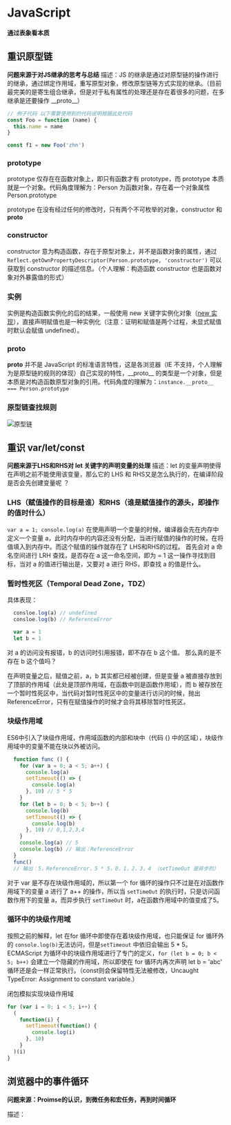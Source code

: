 # JavaScript

  **通过表象看本质**

## 重识原型链

  **问题来源于对JS继承的思考与总结**
  描述：JS 的继承是通过对原型链的操作进行的继承，通过绑定作用域，重写原型对象，修改原型链等方式实现的继承。（目前最完美的是寄生组合继承，但是对于私有属性的处理还是存在着很多的问题，在多继承是还要操作 \_\_proto\_\_）

```js
// 例子代码 以下需要使用到的代码说明根据此处代码
const Foo = function (name) {
  this.name = name
}

const f1 = new Foo('zhn')
```

### prototype

  prototype 仅存在在函数对象上，即只有函数才有 prototype，而 prototype 本质就是一个对象。代码角度理解为：Person 为函数对象，存在着一个对象属性 Person.prototype

  prototype 在没有经过任何的修改时，只有两个不可枚举的对象，constructor 和 __proto__

### constructor

  constructor 意为构造函数，存在于原型对象上，并不是函数对象的属性，通过 ``` Reflect.getOwnPropertyDescriptor(Person.prototype, 'constructor') ``` 可以获取到 constructor 的描述信息。（个人理解：构造函数 constructor 也是函数对象对外暴露值的形式）

### 实例

  实例是构造函数实例化的后的结果，一般使用 new 关键字实例化对象（[new 实现](code.html#new-的实现)），直接声明赋值也是一种实例化（注意：证明和赋值是两个过程，未显式赋值时默认会赋值 undefined）。

### __proto__

  __proto__ 并不是 JavaScript 的标准语言特性，这是各浏览器（IE 不支持，个人理解为是原型链的规则的体现）自己实现的特性，\_\_proto\_\_ 的类型是一个对象，但是本质是对构造函数原型对象的引用。代码角度的理解为：``` instance.__proto__ === Person.prototype ```

### 原型链查找规则

  ![原型链](/javascript/prototype.jpg)

## 重识 var/let/const

  **问题来源于LHS和RHS对 let 关键字的声明变量的处理**
  描述：let 的变量声明使得在声明之前不能使用该变量，那么它的 LHS 和 RHS又是怎么执行的，在编译阶段是否会先创建变量呢 ？

### LHS（赋值操作的目标是谁）和RHS（谁是赋值操作的源头，即操作的值时什么）

  ``` var a = 1; console.log(a) ``` 在使用声明一个变量的时候，编译器会先在内存中定义一个变量 a，此时内存中的内容还没有分配，当进行赋值的操作的时候，在将值填入到内存中。而这个赋值的操作就存在了 LHS和RHS的过程。
  首先会对 a 命名空间进行 LRH 查找，是否存在 a 这一命名空间，即为 = 1 这一操作寻找到目标，当对 a 的值进行输出是，又要对 a 进行 RHS，即查找 a 的值是什么。

### 暂时性死区（Temporal Dead Zone，TDZ）

  具体表现：

  ```js
    consloe.log(a) // undefined
    consloe.log(b) // ReferenceError

    var a = 1
    let b = 1
  ```

  对 a 的访问没有报错，b 的访问时引用报错，即不存在 b 这个值。
  那么真的是不存在 b 这个值吗？

  在声明变量之后，赋值之前，a，b 其实都已经被创建，但是变量 a 被直接存放到了顶部的作用域（此处是顶部作用域，在函数中则是函数作用域），而 b 被存放在一个暂时性死区中，当代码对暂时性死区中的变量进行访问的时候，抛出 ReferenceError，只有在赋值操作的时候才会将其移除暂时性死区。

### 块级作用域

  ES6中引入了块级作用域，作用域函数的内部和块中（代码 {} 中的区域），块级作用域中的变量不能在块以外被访问。

  ```js
    function func () {
      for (var a = 0; a < 5; a++) {
        console.log(a)
        setTimeout(() => {
          console.log(a)
        }, 10) // 5 * 5
      }
      for (let b = 0; b < 5; b++) {
        console.log(b)
        setTimeout(() => {
          console.log(b)
        }, 10) // 0,1,2,3,4
      }
      console.log(a) // 5
      console.log(b) // 输出：ReferenceError
    }
    func()
    // 输出：5，ReferenceError，5 * 5，0，1，2，3，4 （setTimeOut 是异步的）
  ```

  对于 var 是不存在块级作用域的，所以第一个 for 循环的操作只不过是在对函数作用域下的变量 a 进行了 a++ 的操作，所以当 ``` setTimeOut ``` 的执行时，只是访问函数作用下的变量 a，而异步执行 ``` setTimeOut ``` 时，a在函数作用域中的值变成了5。

### 循环中的块级作用域

  按照之前的解释，let 在for 循环中即使存在着块级作用域，也只能保证 for 循环外的 ``` console.log(b) ```无法访问，但是``` setTimeout ``` 中依旧会输出 5 * 5。
  ECMAScript 为循环中的块级作用域进行了专门的定义，``` for (let b = 0; b < 5; b++) ``` 会建立一个隐藏的作用域，所以即使在 for 循环内再次声明 let b = 'abc' 循环还是会一样正常执行。（const则会保留特性无法被修改，Uncaught TypeError: Assignment to constant variable.）

  闭包模拟实现块级作用域

  ```js
  for (var i = 0; i < 5; i++) {
    (
      function(i) {
        setTimeout(function() {
          console.log(i)
        }, 10)
      }
    )(i)
  }
  ```

## 浏览器中的事件循环

  **问题来源：Proimse的认识，到微任务和宏任务，再到时间循环**

  描述：
